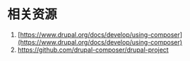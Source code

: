 # 相关资源

1. [https://www.drupal.org/docs/develop/using-composer](https://www.drupal.org/docs/develop/using-composer)
2. https://github.com/drupal-composer/drupal-project



